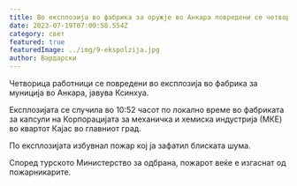 ```yaml
---
title: Во експлозија во фабрика за оружје во Анкара повредени се четворица
date: 2023-07-19T07:00:58.554Z
category: свет
featured: true
featuredImage: ../img/9-ekspolzija.jpg
author: Вардарски
---
```

Четворица работници се повредени во експлозија во фабрика за муниција во Анкара, јавува Ксинхуа.

Експлозијата се случила во 10:52 часот по локално време во фабриката за капсули на Корпорацијата за механичка и хемиска индустрија (МКЕ) во квартот Кајас во главниот град.

По експлозијата избувнал пожар кој ја зафатил блиската шума.

Според турското Министерство за одбрана, пожарот веќе е изгаснат од пожарникарите.